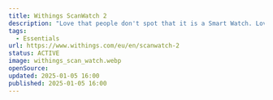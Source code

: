 ```yaml
---
title: Withings ScanWatch 2
description: "Love that people don't spot that it is a Smart Watch. Love the month-long battery time. But it's not working at the moment, need to fix it."
tags:
  - Essentials
url: https://www.withings.com/eu/en/scanwatch-2
status: ACTIVE
image: withings_scan_watch.webp
openSource:
updated: 2025-01-05 16:00
published: 2025-01-05 16:00
---
```

